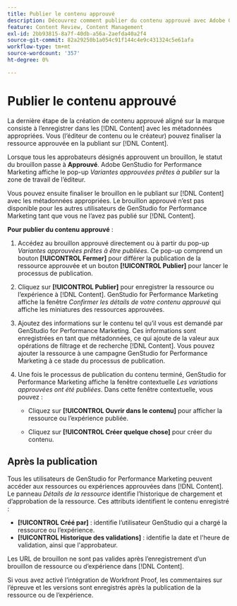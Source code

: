 ```yaml
---
title: Publier le contenu approuvé
description: Découvrez comment publier du contenu approuvé avec Adobe GenStudio for Performance Marketing.
feature: Content Review, Content Management
exl-id: 2bb93815-8a7f-40db-a56a-2aefda40a2f4
source-git-commit: 82a29250b1a054c91f144c4e9c431324c5e61afa
workflow-type: tm+mt
source-wordcount: '357'
ht-degree: 0%

---
```


# Publier le contenu approuvé

La dernière étape de la création de contenu approuvé aligné sur la marque consiste à l’enregistrer dans les [!DNL Content] avec les métadonnées appropriées. Vous (l’éditeur de contenu ou le créateur) pouvez finaliser la ressource approuvée en la publiant sur [!DNL Content].

Lorsque tous les approbateurs désignés approuvent un brouillon, le statut du brouillon passe à **Approuvé**. Adobe GenStudio for Performance Marketing affiche le pop-up _Variantes approuvées prêtes à publier_ sur la zone de travail de l’éditeur.

Vous pouvez ensuite finaliser le brouillon en le publiant sur [!DNL Content] avec les métadonnées appropriées. Le brouillon approuvé n’est pas disponible pour les autres utilisateurs de GenStudio for Performance Marketing tant que vous ne l’avez pas publié sur [!DNL Content].

**Pour publier du contenu approuvé** :

1. Accédez au brouillon approuvé directement ou à partir du pop-up _Variantes approuvées prêtes à être publiées_. Ce pop-up comprend un bouton **[!UICONTROL Fermer]** pour différer la publication de la ressource approuvée et un bouton **[!UICONTROL Publier]** pour lancer le processus de publication.

1. Cliquez sur **[!UICONTROL Publier]** pour enregistrer la ressource ou l’expérience à [!DNL Content]. GenStudio for Performance Marketing affiche la fenêtre _Confirmer les détails de votre contenu approuvé_ qui affiche les miniatures des ressources approuvées.

1. Ajoutez des informations sur le contenu tel qu’il vous est demandé par GenStudio for Performance Marketing. Ces informations sont enregistrées en tant que métadonnées, ce qui ajoute de la valeur aux opérations de filtrage et de recherche [!DNL Content]. Vous pouvez ajouter la ressource à une campagne GenStudio for Performance Marketing à ce stade du processus de publication.

1. Une fois le processus de publication du contenu terminé, GenStudio for Performance Marketing affiche la fenêtre contextuelle _Les variations approuvées ont été publiées_. Dans cette fenêtre contextuelle, vous pouvez :

   * Cliquez sur **[!UICONTROL Ouvrir dans le contenu]** pour afficher la ressource ou l’expérience publiée.

   * Cliquez sur **[!UICONTROL Créer quelque chose]** pour créer du contenu.

## Après la publication

Tous les utilisateurs de GenStudio for Performance Marketing peuvent accéder aux ressources ou expériences approuvées dans [!DNL Content]. Le panneau _Détails de la ressource_ identifie l’historique de chargement et d’approbation de la ressource. Ces attributs identifient le contenu enregistré :

* **[!UICONTROL Créé par]** : identifie l’utilisateur GenStudio qui a chargé la ressource ou l’expérience.
* **[!UICONTROL Historique des validations]** : identifie la date et l&#39;heure de validation, ainsi que l&#39;approbateur.

Les URL de brouillon ne sont pas valides après l’enregistrement d’un brouillon de ressource ou d’expérience dans [!DNL Content].

Si vous avez activé l’intégration de Workfront Proof, les commentaires sur l’épreuve et les versions sont enregistrés après la publication de la ressource ou de l’expérience.
